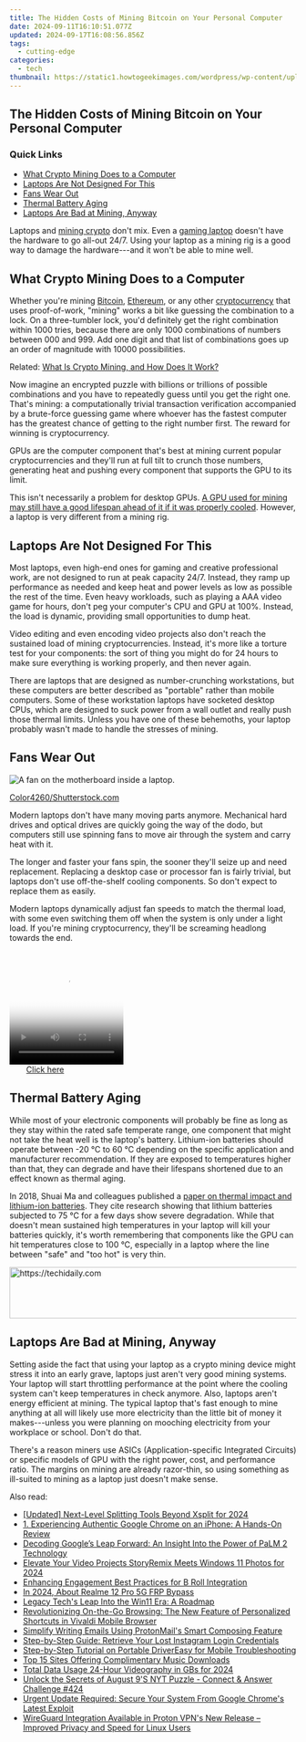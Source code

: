```yaml
---
title: The Hidden Costs of Mining Bitcoin on Your Personal Computer
date: 2024-09-11T16:10:51.077Z
updated: 2024-09-17T16:08:56.856Z
tags:
  - cutting-edge
categories:
  - tech
thumbnail: https://static1.howtogeekimages.com/wordpress/wp-content/uploads/2022/02/shutterstock_664419697.jpg
---
```


## The Hidden Costs of Mining Bitcoin on Your Personal Computer

### Quick Links

* [What Crypto Mining Does to a Computer](https://vimeo-videos.techidaily.com/new-stepwise-guide-to-convert-vimeo-media-to-mp3-for-2024/)
* [Laptops Are Not Designed For This](https://instagram-video-recordings.techidaily.com/updated-2024-approved-boosting-brand-visibility-essential-insta-highlight-upgrades/)
* [Fans Wear Out](https://some-approaches.techidaily.com/structuring-stimulating-podcast-segments-for-2024/)
* [Thermal Battery Aging](https://android-location.techidaily.com/10-free-location-spoofers-to-fake-gps-location-on-your-motorola-edge-40-pro-drfone-by-drfone-virtual/)
* [Laptops Are Bad at Mining, Anyway](https://facebook-video-share.techidaily.com/new-engaging-vlogger-subjects-each-day-for-2024/)

 Laptops and [mining crypto](https://vimeo-videos.techidaily.com/updated-in-2024-mastering-video-allure-securing-top-spots-with-the-vimeo-experts/) don't mix. Even a [gaming laptop](https://facebook-video-share.techidaily.com/updated-premium-notebooks-select-the-best-for-professional-edits/) doesn't have the hardware to go all-out 24/7\. Using your laptop as a mining rig is a good way to damage the hardware---and it won't be able to mine well.

##  What Crypto Mining Does to a Computer

 Whether you're mining [Bitcoin](https://extra-support.techidaily.com/navigating-through-excellent-hdr-cam-choices-for-2024/), [Ethereum](https://extra-information.techidaily.com/in-2024-automated-opener-your-srt-files-windows-and-mac/), or any other [cryptocurrency](https://sim-unlock.techidaily.com/in-2024-top-11-free-apps-to-check-imei-on-itel-p40plus-phones-by-drfone-android/) that uses proof-of-work, "mining" works a bit like guessing the combination to a lock. On a three-tumbler lock, you'd definitely get the right combination within 1000 tries, because there are only 1000 combinations of numbers between 000 and 999\. Add one digit and that list of combinations goes up an order of magnitude with 10000 possibilities.

Related: [What Is Crypto Mining, and How Does It Work?](https://vimeo-videos.techidaily.com/updated-in-2024-mastering-video-allure-securing-top-spots-with-the-vimeo-experts/) 

 Now imagine an encrypted puzzle with billions or trillions of possible combinations and you have to repeatedly guess until you get the right one. That's mining: a computationally trivial transaction verification accompanied by a brute-force guessing game where whoever has the fastest computer has the greatest chance of getting to the right number first. The reward for winning is cryptocurrency.

 GPUs are the computer component that's best at mining current popular cryptocurrencies and they'll run at full tilt to crunch those numbers, generating heat and pushing every component that supports the GPU to its limit.

 This isn't necessarily a problem for desktop GPUs. [A GPU used for mining may still have a good lifespan ahead of it if it was properly cooled](https://phone-solutions.techidaily.com/how-do-i-sign-a-svd-file-free-by-ldigisigner-sign-a-word-sign-a-word/). However, a laptop is very different from a mining rig.

##  Laptops Are Not Designed For This

 Most laptops, even high-end ones for gaming and creative professional work, are not designed to run at peak capacity 24/7\. Instead, they ramp up performance as needed and keep heat and power levels as low as possible the rest of the time. Even heavy workloads, such as playing a AAA video game for hours, don't peg your computer's CPU and GPU at 100%. Instead, the load is dynamic, providing small opportunities to dump heat.

 Video editing and even encoding video projects also don't reach the sustained load of mining cryptocurrencies. Instead, it's more like a torture test for your components: the sort of thing you might do for 24 hours to make sure everything is working properly, and then never again.

 There are laptops that are designed as number-crunching workstations, but these computers are better described as "portable" rather than mobile computers. Some of these workstation laptops have socketed desktop CPUs, which are designed to suck power from a wall outlet and really push those thermal limits. Unless you have one of these behemoths, your laptop probably wasn't made to handle the stresses of mining.

##  Fans Wear Out

![A fan on the motherboard inside a laptop.](https://static1.howtogeekimages.com/wordpress/wp-content/uploads/2022/02/shutterstock_1294339672.jpg) 

[Color4260/Shutterstock.com](https://www.shutterstock.com/image-photo/close-on-printed-circuit-main-motherboard-1294339672)

 Modern laptops don't have many moving parts anymore. Mechanical hard drives and optical drives are quickly going the way of the dodo, but computers still use spinning fans to move air through the system and carry heat with it.

 The longer and faster your fans spin, the sooner they'll seize up and need replacement. Replacing a desktop case or processor fan is fairly trivial, but laptops don't use off-the-shelf cooling components. So don't expect to replace them as easily.

 Modern laptops dynamically adjust fan speeds to match the thermal load, with some even switching them off when the system is only under a light load. If you're mining cryptocurrency, they'll be screaming headlong towards the end.

<!-- affiliate ads begin -->
<span id="1304648">
					<video width="200" height="200" style="cursor:pointer"
           poster="//a.impactradius-go.com/display-clicktoplayimage/1304648.png"
           onclick="if(!this.playClicked){this.play();this.setAttribute('controls',true);this.playClicked=true;}">
	   <source src="//a.impactradius-go.com/display-ad/15852-1304648">
	   <img src="//a.impactradius-go.com/display-clicktoplayimage/1304648.png" style="border: none; height: 100%; width: 100%; object-fit: contain">
	</video>
	<div style="width:125px;text-align:center"><a href="javascript:window.open(decodeURIComponent('https%3A%2F%2Fthefitville.pxf.io%2Fc%2F5597632%2F1304648%2F15852'), '_blank');void(0);">Click here</a></div>
</span>
<img height="0" width="0" src="https://imp.pxf.io/i/5597632/1304648/15852" style="position:absolute;visibility:hidden;" border="0" />
<!-- affiliate ads end -->

##  Thermal Battery Aging

 While most of your electronic components will probably be fine as long as they stay within the rated safe temperate range, one component that might not take the heat well is the laptop's battery. Lithium-ion batteries should operate between -20 °C to 60 °C depending on the specific application and manufacturer recommendation. If they are exposed to temperatures higher than that, they can degrade and have their lifespans shortened due to an effect known as thermal aging.

 In 2018, Shuai Ma and colleagues published a [paper on thermal impact and lithium-ion batteries](https://www.sciencedirect.com/science/article/pii/S1002007118307536). They cite research showing that lithium batteries subjected to 75 °C for a few days show severe degradation. While that doesn't mean sustained high temperatures in your laptop will kill your batteries quickly, it's worth remembering that components like the GPU can hit temperatures close to 100 °C, especially in a laptop where the line between "safe" and "too hot" is very thin.

<!-- affiliate ads begin -->
<a href="https://ephamedtechinc.pxf.io/c/5597632/2130528/26400" target="_top" id="2130528">
  <img src="//a.impactradius-go.com/display-ad/26400-2130528" border="0" alt="https://techidaily.com" width="728" height="90"/>
</a>
<img height="0" width="0" src="https://ephamedtechinc.pxf.io/i/5597632/2130528/26400" style="position:absolute;visibility:hidden;" border="0" />
<!-- affiliate ads end -->

##  Laptops Are Bad at Mining, Anyway

 Setting aside the fact that using your laptop as a crypto mining device might stress it into an early grave, laptops just aren't very good mining systems. Your laptop will start throttling performance at the point where the cooling system can't keep temperatures in check anymore. Also, laptops aren't energy efficient at mining. The typical laptop that's fast enough to mine anything at all will likely use more electricity than the little bit of money it makes---unless you were planning on mooching electricity from your workplace or school. Don't do that.

 There's a reason miners use ASICs (Application-specific Integrated Circuits) or specific models of GPU with the right power, cost, and performance ratio. The margins on mining are already razor-thin, so using something as ill-suited to mining as a laptop just doesn't make sense.

<ins class="adsbygoogle"
     style="display:block"
     data-ad-format="autorelaxed"
     data-ad-client="ca-pub-7571918770474297"
     data-ad-slot="1223367746"></ins>

<ins class="adsbygoogle"
     style="display:block"
     data-ad-client="ca-pub-7571918770474297"
     data-ad-slot="8358498916"
     data-ad-format="auto"
     data-full-width-responsive="true"></ins>

<span class="atpl-alsoreadstyle">Also read:</span>
<div><ul>
<li><a href="https://article-tips.techidaily.com/updated-next-level-splitting-tools-beyond-xsplit-for-2024/"><u>[Updated] Next-Level Splitting Tools Beyond Xsplit for 2024</u></a></li>
<li><a href="https://some-tips.techidaily.com/1-experiencing-authentic-google-chrome-on-an-iphone-a-hands-on-review/"><u>1. Experiencing Authentic Google Chrome on an iPhone: A Hands-On Review</u></a></li>
<li><a href="https://tech-hub.techidaily.com/decoding-googles-leap-forward-an-insight-into-the-power-of-palm-2-technology/"><u>Decoding Google’s Leap Forward: An Insight Into the Power of PaLM 2 Technology</u></a></li>
<li><a href="https://fox-glue.techidaily.com/elevate-your-video-projects-storyremix-meets-windows-11-photos-for-2024/"><u>Elevate Your Video Projects StoryRemix Meets Windows 11 Photos for 2024</u></a></li>
<li><a href="https://extra-resources.techidaily.com/enhancing-engagement-best-practices-for-b-roll-integration/"><u>Enhancing Engagement Best Practices for B Roll Integration</u></a></li>
<li><a href="https://bypass-frp.techidaily.com/in-2024-about-realme-12-pro-5g-frp-bypass-by-drfone-android/"><u>In 2024, About Realme 12 Pro 5G FRP Bypass</u></a></li>
<li><a href="https://win11.techidaily.com/legacy-techs-leap-into-the-win11-era-a-roadmap/"><u>Legacy Tech's Leap Into the Win11 Era: A Roadmap</u></a></li>
<li><a href="https://some-tips.techidaily.com/revolutionizing-on-the-go-browsing-the-new-feature-of-personalized-shortcuts-in-vivaldi-mobile-browser/"><u>Revolutionizing On-the-Go Browsing: The New Feature of Personalized Shortcuts in Vivaldi Mobile Browser</u></a></li>
<li><a href="https://some-tips.techidaily.com/simplify-writing-emails-using-protonmails-smart-composing-feature/"><u>Simplify Writing Emails Using ProtonMail's Smart Composing Feature</u></a></li>
<li><a href="https://some-tips.techidaily.com/step-by-step-guide-retrieve-your-lost-instagram-login-credentials/"><u>Step-by-Step Guide: Retrieve Your Lost Instagram Login Credentials</u></a></li>
<li><a href="https://win-solutions.techidaily.com/step-by-step-tutorial-on-portable-drivereasy-for-mobile-troubleshooting/"><u>Step-by-Step Tutorial on Portable DriverEasy for Mobile Troubleshooting</u></a></li>
<li><a href="https://techtrends.techidaily.com/1722844917969-top-15-sites-offering-complimentary-music-downloads/"><u>Top 15 Sites Offering Complimentary Music Downloads</u></a></li>
<li><a href="https://some-skills.techidaily.com/total-data-usage-24-hour-videography-in-gbs-for-2024/"><u>Total Data Usage 24-Hour Videography in GBs for 2024</u></a></li>
<li><a href="https://some-tips.techidaily.com/unlock-the-secrets-of-august-9s-nyt-puzzle-connect-and-answer-challenge-424/"><u>Unlock the Secrets of August 9'S NYT Puzzle - Connect & Answer Challenge #424</u></a></li>
<li><a href="https://some-tips.techidaily.com/urgent-update-required-secure-your-system-from-google-chromes-latest-exploit/"><u>Urgent Update Required: Secure Your System From Google Chrome's Latest Exploit</u></a></li>
<li><a href="https://some-tips.techidaily.com/wireguard-integration-available-in-proton-vpns-new-release-improved-privacy-and-speed-for-linux-users/"><u>WireGuard Integration Available in Proton VPN's New Release – Improved Privacy and Speed for Linux Users</u></a></li>
</ul></div>

